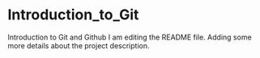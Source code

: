 # Introduction_to_Git
Introduction to Git and Github
I am editing the README file. Adding some more details about the project description.
